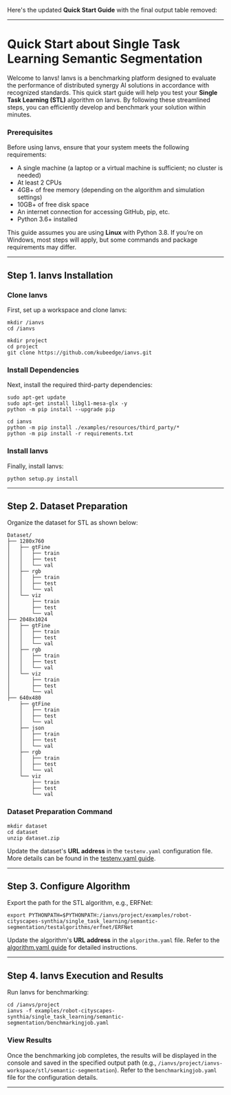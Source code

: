 Here's the updated **Quick Start Guide** with the final output table removed:  

---

# Quick Start about Single Task Learning Semantic Segmentation

Welcome to Ianvs! Ianvs is a benchmarking platform designed to evaluate the performance of distributed synergy AI solutions in accordance with recognized standards. This quick start guide will help you test your **Single Task Learning (STL)** algorithm on Ianvs. By following these streamlined steps, you can efficiently develop and benchmark your solution within minutes.

### **Prerequisites**  
Before using Ianvs, ensure that your system meets the following requirements:  
- A single machine (a laptop or a virtual machine is sufficient; no cluster is needed)  
- At least 2 CPUs  
- 4GB+ of free memory (depending on the algorithm and simulation settings)  
- 10GB+ of free disk space  
- An internet connection for accessing GitHub, pip, etc.  
- Python 3.6+ installed  

This guide assumes you are using **Linux** with Python 3.8. If you’re on Windows, most steps will apply, but some commands and package requirements may differ.  

---

## Step 1. Ianvs Installation  

### Clone Ianvs  
First, set up a workspace and clone Ianvs:  
```shell
mkdir /ianvs
cd /ianvs

mkdir project
cd project
git clone https://github.com/kubeedge/ianvs.git
```  

### Install Dependencies  
Next, install the required third-party dependencies:  
```shell
sudo apt-get update
sudo apt-get install libgl1-mesa-glx -y
python -m pip install --upgrade pip

cd ianvs
python -m pip install ./examples/resources/third_party/*
python -m pip install -r requirements.txt
```  

### Install Ianvs  
Finally, install Ianvs:  
```shell
python setup.py install
```  

---

## Step 2. Dataset Preparation  

Organize the dataset for STL as shown below:  

```plaintext
Dataset/
├── 1280x760
│   ├── gtFine
│   │   ├── train
│   │   ├── test
│   │   └── val
│   ├── rgb
│   │   ├── train
│   │   ├── test
│   │   └── val
│   └── viz
│       ├── train
│       ├── test
│       └── val
├── 2048x1024
│   ├── gtFine
│   │   ├── train
│   │   ├── test
│   │   └── val
│   ├── rgb
│   │   ├── train
│   │   ├── test
│   │   └── val
│   └── viz
│       ├── train
│       ├── test
│       └── val
├── 640x480
    ├── gtFine
    │   ├── train
    │   ├── test
    │   └── val
    ├── json
    │   ├── train
    │   ├── test
    │   └── val
    ├── rgb
    │   ├── train
    │   ├── test
    │   └── val
    └── viz
        ├── train
        ├── test
        └── val
```  

### Dataset Preparation Command  
```shell
mkdir dataset
cd dataset
unzip dataset.zip
```  

Update the dataset's **URL address** in the `testenv.yaml` configuration file. More details can be found in the [testenv.yaml guide](https://ianvs.readthedocs.io/en/latest/guides/how-to-test-algorithms.html#step-1-test-environment-preparation).  

---

## Step 3. Configure Algorithm  

Export the path for the STL algorithm, e.g., ERFNet:  
```shell
export PYTHONPATH=$PYTHONPATH:/ianvs/project/examples/robot-cityscapes-synthia/single_task_learning/semantic-segmentation/testalgorithms/erfnet/ERFNet
```  

Update the algorithm's **URL address** in the `algorithm.yaml` file. Refer to the [algorithm.yaml guide](https://ianvs.readthedocs.io/en/latest/guides/how-to-test-algorithms.html#step-1-test-environment-preparation) for detailed instructions.  

---

## Step 4. Ianvs Execution and Results  

Run Ianvs for benchmarking:  
```shell
cd /ianvs/project
ianvs -f examples/robot-cityscapes-synthia/single_task_learning/semantic-segmentation/benchmarkingjob.yaml
```  

### View Results  
Once the benchmarking job completes, the results will be displayed in the console and saved in the specified output path (e.g., `/ianvs/project/ianvs-workspace/stl/semantic-segmentation`). Refer to the `benchmarkingjob.yaml` file for the configuration details.  

---

